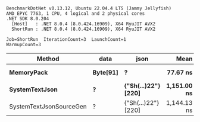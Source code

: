 ```

BenchmarkDotNet v0.13.12, Ubuntu 22.04.4 LTS (Jammy Jellyfish)
AMD EPYC 7763, 1 CPU, 4 logical and 2 physical cores
.NET SDK 8.0.204
  [Host]   : .NET 8.0.4 (8.0.424.16909), X64 RyuJIT AVX2
  ShortRun : .NET 8.0.4 (8.0.424.16909), X64 RyuJIT AVX2

Job=ShortRun  IterationCount=3  LaunchCount=1  
WarmupCount=3  

```
| Method                  | data     | json                | Mean        | Error     | StdDev   | Min         | Max         | Gen0   | Allocated |
|------------------------ |--------- |-------------------- |------------:|----------:|---------:|------------:|------------:|-------:|----------:|
| **MemoryPack**              | **Byte[91]** | **?**                   |    **77.67 ns** |  **3.372 ns** | **0.185 ns** |    **77.47 ns** |    **77.84 ns** | **0.0019** |     **168 B** |
| **SystemTextJson**          | **?**        | **{&quot;Sh(...)22&quot;} [220]** | **1,151.00 ns** | **25.591 ns** | **1.403 ns** | **1,150.01 ns** | **1,152.60 ns** | **0.0019** |     **168 B** |
| SystemTextJsonSourceGen | ?        | {&quot;Sh(...)22&quot;} [220] | 1,144.13 ns | 13.486 ns | 0.739 ns | 1,143.38 ns | 1,144.86 ns | 0.0019 |     168 B |
